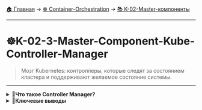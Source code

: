[🏠 Главная](../../README.md) → [☸️ Container-Orchestration](../../README.md#-container-orchestration) → [📚 K-02-Master-компоненты](../../README.md#-k-02-master-компоненты)

---

# ☸️K-02-3-Master-Component-Kube-Controller-Manager
>Мозг Kubernetes: контроллеры, которые следят за состоянием кластера и поддерживают желаемое состояние системы.

---

<details>
<summary><b>🎯Что такое Controller Manager?</b></summary>

---

### Аналогия с космической станцией

Представьте **kube-controller-manager** как флот специализированных кораблей:

- **🛸 Сканирующие корабли** - мониторят состояние грузовых кораблей
- **🔧 Ремонтные корабли** - исправляют проблемы
- **📊 Контрольные корабли** - следят за маршрутами

---

</details>

<details>
<summary><b>🎯Ключевые выводы</b></summary>

---

### Функции Controller Manager

+++text
✅ Мониторинг состояния кластера
✅ Поддержание желаемого состояния
✅ Автоматическое исправление проблем
✅ Управление жизненным циклом ресурсов
---text

### Что изучаем дальше

+++text
📚 Следующая тема: Kube Scheduler
🎯 Практика: Понимание Master компонентов
🔧 Инструменты: Углубление в архитектуру
---text

---

</details>

